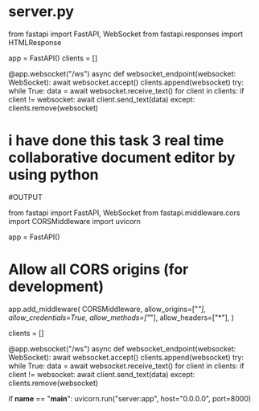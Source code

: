 # server.py
from fastapi import FastAPI, WebSocket
from fastapi.responses import HTMLResponse

app = FastAPI()
clients = []

@app.websocket("/ws")
async def websocket_endpoint(websocket: WebSocket):
    await websocket.accept()
    clients.append(websocket)
    try:
        while True:
            data = await websocket.receive_text()
            for client in clients:
                if client != websocket:
                    await client.send_text(data)
    except:
        clients.remove(websocket)

# i have done this task 3 real time collaborative document editor by using python

#OUTPUT

from fastapi import FastAPI, WebSocket
from fastapi.middleware.cors import CORSMiddleware
import uvicorn

app = FastAPI()

# Allow all CORS origins (for development)
app.add_middleware(
    CORSMiddleware,
    allow_origins=["*"],
    allow_credentials=True,
    allow_methods=["*"],
    allow_headers=["*"],
)

clients = []

@app.websocket("/ws")
async def websocket_endpoint(websocket: WebSocket):
    await websocket.accept()
    clients.append(websocket)
    try:
        while True:
            data = await websocket.receive_text()
            for client in clients:
                if client != websocket:
                    await client.send_text(data)
    except:
        clients.remove(websocket)

if __name__ == "__main__":
    uvicorn.run("server:app", host="0.0.0.0", port=8000)
